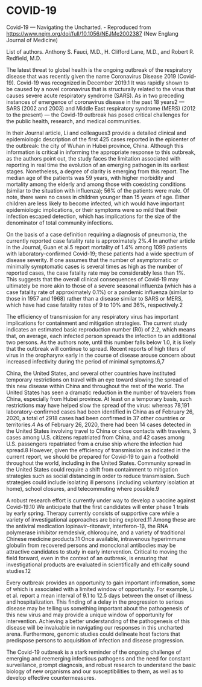 # COVID-19
Covid-19 — Navigating the Uncharted. - Reproduced from https://www.nejm.org/doi/full/10.1056/NEJMe2002387
(New Englang Journal of Medicine)

List of authors.
Anthony S. Fauci, M.D., H. Clifford Lane, M.D., and Robert R. Redfield, M.D.

The latest threat to global health is the ongoing outbreak of the respiratory disease that was recently given the name Coronavirus Disease 2019 (Covid-19). Covid-19 was recognized in December 2019.1 It was rapidly shown to be caused by a novel coronavirus that is structurally related to the virus that causes severe acute respiratory syndrome (SARS). As in two preceding instances of emergence of coronavirus disease in the past 18 years2 — SARS (2002 and 2003) and Middle East respiratory syndrome (MERS) (2012 to the present) — the Covid-19 outbreak has posed critical challenges for the public health, research, and medical communities.

In their Journal article, Li and colleagues3 provide a detailed clinical and epidemiologic description of the first 425 cases reported in the epicenter of the outbreak: the city of Wuhan in Hubei province, China. Although this information is critical in informing the appropriate response to this outbreak, as the authors point out, the study faces the limitation associated with reporting in real time the evolution of an emerging pathogen in its earliest stages. Nonetheless, a degree of clarity is emerging from this report. The median age of the patients was 59 years, with higher morbidity and mortality among the elderly and among those with coexisting conditions (similar to the situation with influenza); 56% of the patients were male. Of note, there were no cases in children younger than 15 years of age. Either children are less likely to become infected, which would have important epidemiologic implications, or their symptoms were so mild that their infection escaped detection, which has implications for the size of the denominator of total community infections.

On the basis of a case definition requiring a diagnosis of pneumonia, the currently reported case fatality rate is approximately 2%.4 In another article in the Journal, Guan et al.5 report mortality of 1.4% among 1099 patients with laboratory-confirmed Covid-19; these patients had a wide spectrum of disease severity. If one assumes that the number of asymptomatic or minimally symptomatic cases is several times as high as the number of reported cases, the case fatality rate may be considerably less than 1%. This suggests that the overall clinical consequences of Covid-19 may ultimately be more akin to those of a severe seasonal influenza (which has a case fatality rate of approximately 0.1%) or a pandemic influenza (similar to those in 1957 and 1968) rather than a disease similar to SARS or MERS, which have had case fatality rates of 9 to 10% and 36%, respectively.2

The efficiency of transmission for any respiratory virus has important implications for containment and mitigation strategies. The current study indicates an estimated basic reproduction number (R0) of 2.2, which means that, on average, each infected person spreads the infection to an additional two persons. As the authors note, until this number falls below 1.0, it is likely that the outbreak will continue to spread. Recent reports of high titers of virus in the oropharynx early in the course of disease arouse concern about increased infectivity during the period of minimal symptoms.6,7

China, the United States, and several other countries have instituted temporary restrictions on travel with an eye toward slowing the spread of this new disease within China and throughout the rest of the world. The United States has seen a dramatic reduction in the number of travelers from China, especially from Hubei province. At least on a temporary basis, such restrictions may have helped slow the spread of the virus: whereas 78,191 laboratory-confirmed cases had been identified in China as of February 26, 2020, a total of 2918 cases had been confirmed in 37 other countries or territories.4 As of February 26, 2020, there had been 14 cases detected in the United States involving travel to China or close contacts with travelers, 3 cases among U.S. citizens repatriated from China, and 42 cases among U.S. passengers repatriated from a cruise ship where the infection had spread.8 However, given the efficiency of transmission as indicated in the current report, we should be prepared for Covid-19 to gain a foothold throughout the world, including in the United States. Community spread in the United States could require a shift from containment to mitigation strategies such as social distancing in order to reduce transmission. Such strategies could include isolating ill persons (including voluntary isolation at home), school closures, and telecommuting where possible.9

A robust research effort is currently under way to develop a vaccine against Covid-19.10 We anticipate that the first candidates will enter phase 1 trials by early spring. Therapy currently consists of supportive care while a variety of investigational approaches are being explored.11 Among these are the antiviral medication lopinavir–ritonavir, interferon-1β, the RNA polymerase inhibitor remdesivir, chloroquine, and a variety of traditional Chinese medicine products.11 Once available, intravenous hyperimmune globulin from recovered persons and monoclonal antibodies may be attractive candidates to study in early intervention. Critical to moving the field forward, even in the context of an outbreak, is ensuring that investigational products are evaluated in scientifically and ethically sound studies.12

Every outbreak provides an opportunity to gain important information, some of which is associated with a limited window of opportunity. For example, Li et al. report a mean interval of 9.1 to 12.5 days between the onset of illness and hospitalization. This finding of a delay in the progression to serious disease may be telling us something important about the pathogenesis of this new virus and may provide a unique window of opportunity for intervention. Achieving a better understanding of the pathogenesis of this disease will be invaluable in navigating our responses in this uncharted arena. Furthermore, genomic studies could delineate host factors that predispose persons to acquisition of infection and disease progression.

The Covid-19 outbreak is a stark reminder of the ongoing challenge of emerging and reemerging infectious pathogens and the need for constant surveillance, prompt diagnosis, and robust research to understand the basic biology of new organisms and our susceptibilities to them, as well as to develop effective countermeasures.
